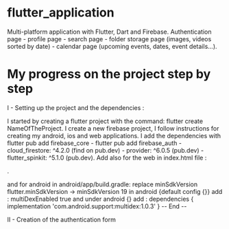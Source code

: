 # flutter_application

Multi-platform application with Flutter, Dart and Firebase. Authentication page - profile page - search page - folder storage page (images, videos sorted by date) - calendar page (upcoming events, dates, event details...).


# My progress on the project step by step

I - Setting up the project and the dependencies :

I started by creating a flutter project with the command: flutter create NameOfTheProject. 
I create a new firebase project, I follow instructions for creating my android, ios and web applications. I add the dependencies with flutter pub add firebase_core -  flutter pub add firebase_auth - cloud_firestore: ^4.2.0 (find on pub.dev) - provider: ^6.0.5 (pub.dev) - flutter_spinkit: ^5.1.0 (pub.dev). Add also for the web in index.html file :    
<script src="https://www.gstatic.com/firebasejs/8.10.0/firebase-app.js"></script>
<script defer src="https://www.gstatic.com/firebasejs/8.10.0/firebase-auth.js"></script>
<script defer src="https://www.gstatic.com/firebasejs/8.10.0/firebase-firestore.js"></script>.

and for android in android/app/build.gradle:
replace minSdkVersion flutter.minSdkVersion -> minSdkVersion 19
in android {default config {}} add : multiDexEnabled true
and under android {} add :
dependencies {
    implementation 'com.android.support:multidex:1.0.3'
}
 -- End --
 
 II - Creation of the authentication form
